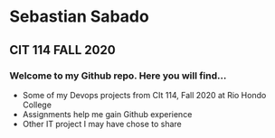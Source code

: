 <h1> Sebastian Sabado </h1>
<h2>CIT 114 FALL 2020 </h2>

<h3>Welcome to my Github repo. Here you will find...</h3>
<ul>
  <li>Some of my Devops projects from CIt 114, Fall 2020 at Rio Hondo College</li>
  <li>Assignments help me gain Github experience</li>
  <li>Other IT project I may have chose to share</li>
</ul>
